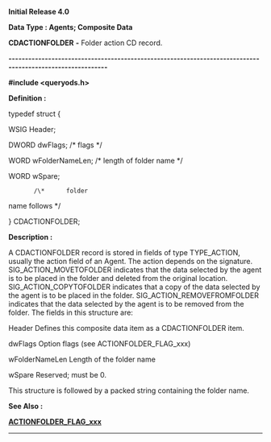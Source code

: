 




<!--
 /\* Font Definitions \*/
 @font-face
 {font-family:Courier;
 panose-1:2 7 4 9 2 2 5 2 4 4;}
@font-face
 {font-family:Helv;
 panose-1:2 11 6 4 2 2 2 3 2 4;}
@font-face
 {font-family:"Cambria Math";
 panose-1:2 4 5 3 5 4 6 3 2 4;}
 /\* Style Definitions \*/
 p.MsoNormal, li.MsoNormal, div.MsoNormal
 {margin-top:0cm;
 margin-right:0cm;
 margin-bottom:8.0pt;
 margin-left:0cm;
 line-height:107%;
 font-size:11.0pt;
 font-family:"Calibri",sans-serif;}
.MsoChpDefault
 {font-size:11.0pt;}
.MsoPapDefault
 {margin-bottom:8.0pt;
 line-height:107%;}
 /\* Page Definitions \*/
 @page WordSection1
 {size:612.0pt 792.0pt;
 margin:72.0pt 72.0pt 72.0pt 72.0pt;}
div.WordSection1
 {page:WordSection1;}
-->




**Initial Release 4.0**



**Data Type : Agents; Composite Data**



**CDACTIONFOLDER** **-** Folder
action CD record.


**----------------------------------------------------------------------------------------------------------**



**#include
<queryods.h>**



**Definition :**



typedef struct {  

   WSIG  Header;  

   DWORD dwFlags;        /\* flags \*/  

   WORD  wFolderNameLen; /\* length of folder name \*/  

   WORD  wSpare;


           /\*      folder
name follows \*/  

} CDACTIONFOLDER;


 


**Description :**



A
CDACTIONFOLDER record is stored in fields of type TYPE\_ACTION, usually the
action field of an Agent.  The action depends on the signature. 
SIG\_ACTION\_MOVETOFOLDER indicates that the data selected by the agent is to be
placed in the folder and deleted from the original location. 
SIG\_ACTION\_COPYTOFOLDER indicates that a copy of the data selected by the agent
is to be placed in the folder.  SIG\_ACTION\_REMOVEFROMFOLDER indicates that the
data selected by the agent is to be removed from the folder.  The fields in
this structure are:


 


Header                               Defines
this composite data item as a CDACTIONFOLDER item.


dwFlags                 Option
flags (see ACTIONFOLDER\_FLAG\_xxx)


wFolderNameLen    Length
of the folder name


wSpare                               Reserved; 
must be 0.


 


This
structure is followed by a packed string containing the folder name.


 **See Also :**


**[ACTIONFOLDER\_FLAG\_xxx](ACTIONFOLDER_FLAG_xxx.md)**



----------------------------------------------------------------------------------------------------------


 





